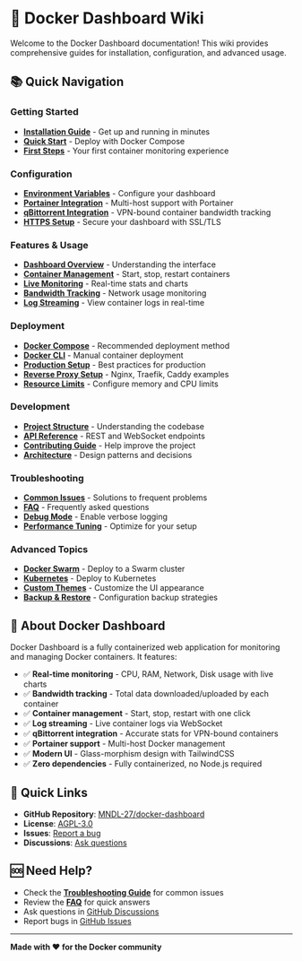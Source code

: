 # 🚢 Docker Dashboard Wiki

Welcome to the Docker Dashboard documentation! This wiki provides comprehensive guides for installation, configuration, and advanced usage.

## 📚 Quick Navigation

### Getting Started
- **[Installation Guide](Installation.md)** - Get up and running in minutes
- **[Quick Start](Quick-Start.md)** - Deploy with Docker Compose
- **[First Steps](First-Steps.md)** - Your first container monitoring experience

### Configuration
- **[Environment Variables](Configuration.md)** - Configure your dashboard
- **[Portainer Integration](Portainer-Integration.md)** - Multi-host support with Portainer
- **[qBittorrent Integration](qBittorrent-Integration.md)** - VPN-bound container bandwidth tracking
- **[HTTPS Setup](HTTPS-Configuration.md)** - Secure your dashboard with SSL/TLS

### Features & Usage
- **[Dashboard Overview](Dashboard-Overview.md)** - Understanding the interface
- **[Container Management](Container-Management.md)** - Start, stop, restart containers
- **[Live Monitoring](Live-Monitoring.md)** - Real-time stats and charts
- **[Bandwidth Tracking](Bandwidth-Tracking.md)** - Network usage monitoring
- **[Log Streaming](Log-Streaming.md)** - View container logs in real-time

### Deployment
- **[Docker Compose](Docker-Compose-Deployment.md)** - Recommended deployment method
- **[Docker CLI](Docker-CLI-Deployment.md)** - Manual container deployment
- **[Production Setup](Production-Deployment.md)** - Best practices for production
- **[Reverse Proxy Setup](Reverse-Proxy.md)** - Nginx, Traefik, Caddy examples
- **[Resource Limits](Resource-Limits.md)** - Configure memory and CPU limits

### Development
- **[Project Structure](Project-Structure.md)** - Understanding the codebase
- **[API Reference](API-Reference.md)** - REST and WebSocket endpoints
- **[Contributing Guide](Contributing.md)** - Help improve the project
- **[Architecture](Architecture.md)** - Design patterns and decisions

### Troubleshooting
- **[Common Issues](Troubleshooting.md)** - Solutions to frequent problems
- **[FAQ](FAQ.md)** - Frequently asked questions
- **[Debug Mode](Debug-Mode.md)** - Enable verbose logging
- **[Performance Tuning](Performance-Tuning.md)** - Optimize for your setup

### Advanced Topics
- **[Docker Swarm](Docker-Swarm-Deployment.md)** - Deploy to a Swarm cluster
- **[Kubernetes](Kubernetes-Deployment.md)** - Deploy to Kubernetes
- **[Custom Themes](Custom-Themes.md)** - Customize the UI appearance
- **[Backup & Restore](Backup-and-Restore.md)** - Configuration backup strategies

## 🎯 About Docker Dashboard

Docker Dashboard is a fully containerized web application for monitoring and managing Docker containers. It features:

- ✅ **Real-time monitoring** - CPU, RAM, Network, Disk usage with live charts
- ✅ **Bandwidth tracking** - Total data downloaded/uploaded by each container
- ✅ **Container management** - Start, stop, restart with one click
- ✅ **Log streaming** - Live container logs via WebSocket
- ✅ **qBittorrent integration** - Accurate stats for VPN-bound containers
- ✅ **Portainer support** - Multi-host Docker management
- ✅ **Modern UI** - Glass-morphism design with TailwindCSS
- ✅ **Zero dependencies** - Fully containerized, no Node.js required

## 🔗 Quick Links

- **GitHub Repository**: [MNDL-27/docker-dashboard](https://github.com/MNDL-27/docker-dashboard)
- **License**: [AGPL-3.0](https://github.com/MNDL-27/docker-dashboard/blob/main/LICENSE)
- **Issues**: [Report a bug](https://github.com/MNDL-27/docker-dashboard/issues)
- **Discussions**: [Ask questions](https://github.com/MNDL-27/docker-dashboard/discussions)

## 🆘 Need Help?

- Check the **[Troubleshooting Guide](Troubleshooting.md)** for common issues
- Review the **[FAQ](FAQ.md)** for quick answers
- Ask questions in [GitHub Discussions](https://github.com/MNDL-27/docker-dashboard/discussions)
- Report bugs in [GitHub Issues](https://github.com/MNDL-27/docker-dashboard/issues)

---

**Made with ❤️ for the Docker community**

